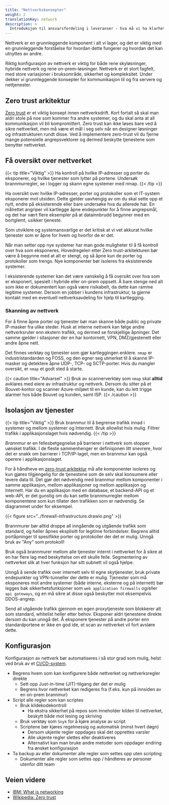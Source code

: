 ```yaml
---
title: "Nettverkskonsepter"
weight: 2
translationKey: network
description: >
  Introduksjon til ansvarsfordeling i leveranser - hva må vi ha klarhet i?
---
```


Nettverk er en grunnleggende komponent i alt vi lager, og det er viktig med en grunnleggende forståelse for hvordan dette fungerer og hvordan det kan utnyttes av andre. 

Riktig konfigurasjon av nettverk er viktig for både rene skyløsninger, hybride nettverk og rene on-prem-løsninger. Nettverk er et stort fagfelt, med store variasjoner i bruksområde, sikkerhet og kompleksitet. Under dekker vi grunnleggende konsepter for kommunikasjon til og fra servere og nettjenester.

## Zero trust arkitektur
[Zero trust](https://en.wikipedia.org/wiki/Zero_trust_security_model) er et viktig konsept innen nettverksdrift. Kort fortalt så skal man aldri stole på noe som kommer fra andre systemer, og du skal anta at all kommunikasjon vil bli kompromittert. Zero trust kan ikke løses bare ved å sikre nettverket, men må være et mål i seg selv når en designer   løsninger og infrastrukturen rundt disse. Ved å implementere zero-trust vil du fjerne mange potensielle angrepsvektorer og dermed beskytte tjenestene som benytter nettverket.

## Få oversikt over nettverket
{{< tip title="Viktig" >}}
Ha kontroll på hvilke IP-adresser og porter du eksponerer, og hvilke tjenester som lytter på portene. Undersøk brannmurregler, se i logger og skann
egne systemer med nmap.
{{< /tip >}}

Ha oversikt over hvilke IP-adresser, porter og protokoller som et IT-system eksponerer mot utsiden. Dette gjelder uavhengig av om du skal sette opp et nytt, endre på eksisterende eller bare undersøke hva du allerede har. En målrettet angriper vil kartlegge åpne endepunkter for å finne angrepsmål, og det har vært flere eksempler på at datainnbrudd begynner med en bortglemt, usikker tjeneste. 

Som utviklere og systemansvarlige er det kritisk at vi vet akkurat hvilke tjenester som er åpne for hvem og hvorfor de er det.

Når man setter opp nye systemer har man gode muligheter til å få kontroll over hva som eksponeres. Hovedregelen etter Zero trust-arkitekturen bør være å begynne med at alt er stengt, og så åpne kun de porter og protokoller som trengs. Nye komponenter bør isoleres fra eksisterende systemer.

I eksisterende systemer kan det være vanskelig å få oversikt over hva som er eksponert, spesielt i hybride eller on-prem oppsett. Å bare stenge ned alt som ikke er dokumentert kan også være risikabelt, da dette kan ramme legitime systemer. Dersom en jobber i kundens infrastruktur, ta gjerne kontakt med en eventuell nettverksavdeling for hjelp til kartlegging. 

### Skanning av nettverk
For å finne åpne porter og tjenester bør man skanne både public og private IP-masker fra ulike steder. Husk at interne nettverk kan følge andre nettverksruter enn ekstern trafikk, og dermed se forskjellige åpninger. Det samme gjelder i sitasjoner der en har kontornett, VPN, DMZ/gjestenett eller andre åpne nett. 

Det finnes verktøy og tjenester som gjør kartleggingen enklere. `nmap` er industristandarden og FOSS, og den egner seg utmerket til å skanne IP-masker og detektere åpne UDP-, TCP- og SCTP-porter. Hvis du mangler oversikt, er `nmap` et godt sted å starte.

{{< caution title="Advarsel" >}}
Bruk av scannerverktøy som `nmap` skal <strong>alltid</strong> avklares med eiere av infrastruktur og nettverk. Dersom du sitter på
et Bouvet-kontor og scanner Azure-miljøet til en kunde, kan du lett trigge alarmer hos både Bouvet og kunden, samt ISP. 
{{< /caution >}}


## Isolasjon av tjenester
{{< tip title="Viktig" >}}
Bruk brannmur til å begrense trafikk innad i systemer og mellom systemer og Internett. Bruk allowlist hvis mulig. Filtrer trafikk i applikasjonslaget hvis
nødvendig.
{{< /tip >}}

_Brannmur_ er en fellesbetgegnelse på barrierer i nettverk som stopper uønsket trafikk. I de fleste sammenhenger er definisjonen litt snevrere, hvor det er
snakk om barrierer i TCP/IP-laget, men en brannmur kan også operere i applikasjonslaget.

For å håndheve en [zero-trust arkitektur](https://en.wikipedia.org/wiki/Zero_trust_security_model) må alle komponenter isoleres og kun gjøres tilgjengelig for de tjenestene som de selv skal konsumere eller levere data til. Det gjør det nødvendig med brannmur mellom komponenter i samme applikasjon, mellom applikasjoner og mellom applikasjon og Internett. Har du en applikasjon med en database, et backend-API og et web-API, er det gunstig om du kan sette brannmurregler mellom komponentene som kun tillater den trafikken som er nødvendig. Se diagrammet under for eksempel.

{{< figure src="../firewall-infrastructure.drawio.png" >}}

Brannmurer bør alltid droppe all inngående og utgående trafikk som standard, og heller åpnes eksplisitt for legitime forbindelser. Begrens alltid portåpninger til spesifikke porter og protokoller der det er mulig. Unngå bruk av "Any" som protokoll! 

Bruk også brannmurer mellom alle tjenester internt i nettverket for å sikre at en har flere lag med beskyttelse om ett skulle feile. Segmentering av nettverket slik at hver funksjon har sitt subnett vil også hjelpe. 

Unngå å sende trafikk over internett selv til egne skytjenester, bruk private endepunkter og VPN-tunneller der dette er mulig. Tjenester som må eksponeres mot andre systemer (både interne, eksterne og på internett) bør legges bak sikkerhetsfunksjoner som `web application firewalls` og/eller `api gateways`, og en må sikre at disse også beskytter mot eksempelvis DDOS-angrep. 

Send all utgående trafikk gjennom en egen proxytjeneste som blokkerer alt som standard, whitelist heller etter behov. Eksponer aldri tjenestene direkte dersom du kan unngå det. Å eksponere tjenester på andre porter enn standardportene er ikke en god ide, et scan av nettverket vil fort avsløre dette. 

## Konfigurasjon

Konfigurasjon av nettverk bør automatiseres i så stor grad som mulig, helst ved bruk av et [CI/CD-system](/planlegge/verktoy-og-bruk/).

- Begrens hvem som kan konfigurere både nettverket og nettverksregler direkte
    - Sett opp Just-in-time (JIT)-tilgang der det er mulig
    - Begrens hvor nettverket kan redigeres fra (f.eks. kun på innsiden av en on-prem brannmur)
- Script alle regler som kan scriptes
    - Bruk kildekodekontroll
        - Ha ekstra sikkerhet på repos som inneholder kilden til nettverket, beskytt både mot lesing og skriving
    - Bruk verktøy som `Snyk` for å kjøre analyse av script
    - Scriptene bør kjøres regelmessig og automatisk (minst hvert døgn)
        - Dersom ukjente regler oppdages skal det opprettes varsler
        - Alle ukjente regler slettes eller deaktiveres
        - Alternativt kan man bruke andre metoder som oppdager endring fra ønsket konfigurasjon
- Ta backup av eller dokumenter alle regler som settes opp uten scripting
    - Dokumenter alle regler som settes opp / håndteres av personer utenfor ditt team

## Veien videre
* [IBM: What is networking](https://www.ibm.com/topics/networking)
* [Wikipedia: Zero trust](https://en.wikipedia.org/wiki/Zero_trust_security_model)